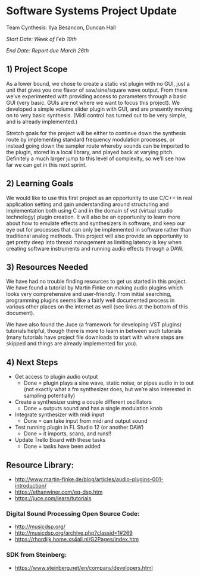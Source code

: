 # Software Systems Project Update
Team Cynthesis: Ilya Besancon, Duncan Hall

*Start Date: Week of Feb 19th*

*End Date: Report due March 26th*

## 1) Project Scope

As a lower bound, we chose to create a static vst plugin with no GUI, just a unit that gives you one flavor of saw/sine/square wave output. From there we’ve experimented with providing access to parameters through a basic GUI (very basic. GUIs are not where we want to focus this project). We developed a simple volume slider plugin with GUI, and are presently moving on to very basic synthesis. (Midi control has turned out to be very simple, and is already implemented.)

Stretch goals for the project will be either to continue down the synthesis route by implementing standard frequency modulation processes, or instead going down the sampler route whereby sounds can be imported to the plugin, stored in a local library, and played back at varying pitch. Definitely a much larger jump to this level of complexity, so we’ll see how far we can get in this next sprint.

## 2) Learning Goals

We would like to use this first project as an opportunity to use C/C++ in real application setting and gain understanding around structuring and implementation both using C and in the domain of vst (virtual studio technology) plugin creation. It will also be an opportunity to learn more about how to emulate effects and synthesizers in software, and keep our eye out for processes that can only be implemented in software rather than traditional analog methods. This project will also provide an opportunity to get pretty deep into thread management as limiting latency is key when creating software instruments and running audio effects through a DAW.

## 3) Resources Needed

We have had no trouble finding resources to get us started in this project. We have found a tutorial by Martin Finke on making audio plugins which looks very comprehensive and user-friendly. From initial searching, programming plugins seems like a fairly well documented process in various other places on the internet as well (see links at the bottom of this document).

We have also found the Juce (a framework for developing VST plugins) tutorials helpful, though there is more to learn in between such tutorials (many tutorials have project file downloads to start with where steps are skipped and things are already implemented for you).


## 4) Next Steps

- Get access to plugin audio output
	- Done = plugin plays a sine wave, static noise, or pipes audio in to out (not exactly what a fm synthesizer does, but we’re also interested in sampling potentially)
- Create a synthesizer using a couple different oscillators 
	- Done = outputs sound and has a single modulation knob
- Integrate synthesizer with midi input
	- Done = can take input from midi and output sound
- Test running plugin in FL Studio 12 (or another DAW)
	- Done = it imports, scans, and runs!!
- Update Trello Board with these tasks
	- Done = tasks have been added

## Resource Library:

- http://www.martin-finke.de/blog/articles/audio-plugins-001-introduction/
- https://ethanwiner.com/eq-dsp.htm
- https://juce.com/learn/tutorials

### Digital Sound Processing Open Source Code:

- http://musicdsp.org/
- http://musicdsp.org/archive.php?classid=1#269
- https://rhordijk.home.xs4all.nl/G2Pages/index.htm

### SDK from Steinberg:
- https://www.steinberg.net/en/company/developers.html

